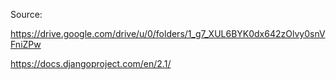 Source: 

https://drive.google.com/drive/u/0/folders/1_g7_XUL6BYK0dx642zOlvy0snVFniZPw

https://docs.djangoproject.com/en/2.1/

